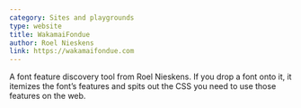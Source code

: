 ```yaml
---
category: Sites and playgrounds
type: website
title: WakamaiFondue
author: Roel Nieskens
link: https://wakamaifondue.com
---
```

A font feature discovery tool from Roel Nieskens. If you drop a font onto it, it itemizes the font’s features and spits out the CSS you need to use those features on the web.